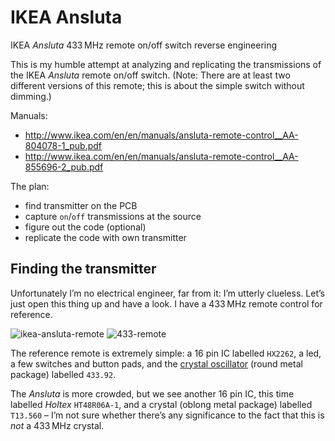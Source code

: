 # IKEA Ansluta
IKEA *Ansluta* 433 MHz remote on/off switch reverse engineering

This is my humble attempt at analyzing and replicating the transmissions of the IKEA *Ansluta* remote on/off switch. (Note: There are at least two different versions of this remote; this is about the simple switch without dimming.)

Manuals:
 - http://www.ikea.com/en/en/manuals/ansluta-remote-control__AA-804078-1_pub.pdf
 - http://www.ikea.com/en/en/manuals/ansluta-remote-control__AA-855696-2_pub.pdf

The plan:
 - find transmitter on the PCB
 - capture `on`/`off` transmissions at the source
 - figure out the code (optional)
 - replicate the code with own transmitter

## Finding the transmitter
Unfortunately I’m no electrical engineer, far from it: I’m utterly clueless. Let’s just open this thing up and have a look. I have a 433 MHz remote control for reference.

![ikea-ansluta-remote](https://cloud.githubusercontent.com/assets/532114/7789412/9057bdc6-025f-11e5-99b5-0955478883b6.jpg)
![433-remote](https://cloud.githubusercontent.com/assets/532114/7789413/94ef9804-025f-11e5-81aa-23dbd05f2c6f.jpg)

The reference remote is extremely simple: a 16 pin IC labelled `HX2262`, a led, a few switches and button pads, and the [crystal oscillator](https://en.wikipedia.org/wiki/Crystal_oscillator) (round metal package) labelled `433.92`.

The *Ansluta* is more crowded, but we see another 16 pin IC, this time labelled *Holtex* `HT48R06A-1`, and a crystal (oblong metal package) labelled `T13.560` – I’m not sure whether there’s any significance to the fact that this is *not* a 433 MHz crystal.
